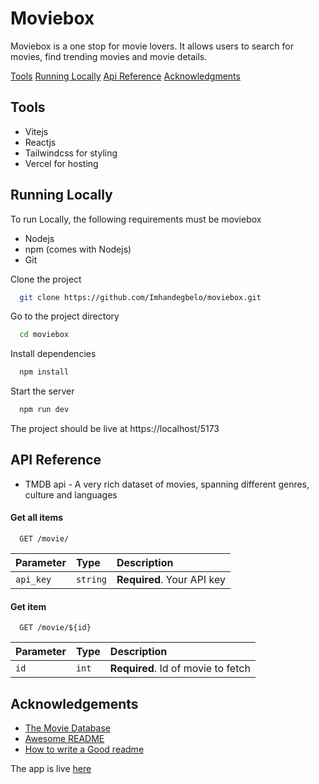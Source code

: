 
# Moviebox

Moviebox is a one stop for movie lovers. It allows users to search for movies, find trending movies and movie details.

[Tools](#tools)
[Running Locally](#running-locally)
[Api Reference](#api-reference)
[Acknowledgments](#acknowledgements)

## Tools
* Vitejs
* Reactjs
* Tailwindcss for styling
* Vercel for hosting

## Running Locally

To run Locally, the following requirements must be moviebox
* Nodejs
* npm (comes with Nodejs)
* Git

Clone the project

```bash
  git clone https://github.com/Imhandegbelo/moviebox.git
```

Go to the project directory

```bash
  cd moviebox
```

Install dependencies

```bash
  npm install
```

Start the server

```bash
  npm run dev
```

The project should be live at https://localhost/5173


## API Reference
* TMDB api - A very rich dataset of movies, spanning different genres, culture  and languages

#### Get all items

```http
  GET /movie/
```

| Parameter | Type     | Description                |
| :-------- | :------- | :------------------------- |
| `api_key` | `string` | **Required**. Your API key |

#### Get item

```http
  GET /movie/${id}
```

| Parameter | Type     | Description                       |
| :-------- | :------- | :-------------------------------- |
| `id`      | `int` | **Required**. Id of movie to fetch |


## Acknowledgements

 - [The Movie Database](https://themoviedatabase.org/)
 - [Awesome README](https://github.com/matiassingers/awesome-readme)
 - [How to write a Good readme](https://bulldogjob.com/news/449-how-to-write-a-good-readme-for-your-github-project)


The app is live [here](https://moviebox-hc13.vercel.app/)

